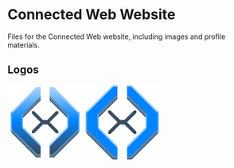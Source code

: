 Connected Web Website
=====================

Files for the Connected Web website, including images and profile materials.

Logos
-----
<img src="https://raw.githubusercontent.com/connected-web/connected-web/master/site/images/connected-web-gradient-large.png" alt="Connected Web Logo Gradient Large" width="30%" />
<img src="https://raw.githubusercontent.com/connected-web/connected-web/master/site/images/connected-web-flat-large.png" alt="Connected Web Logo Flat Large" width="30%" />
